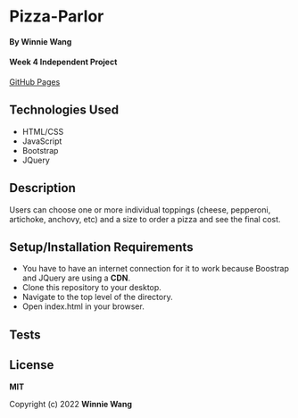 # Pizza-Parlor

#### By **Winnie Wang**

#### Week 4 Independent Project

[GitHub Pages]()

## Technologies Used

- HTML/CSS
- JavaScript
- Bootstrap
- JQuery

## Description

Users can choose one or more individual toppings (cheese, pepperoni, artichoke, anchovy, etc) and a size to order a pizza and see the final cost.

## Setup/Installation Requirements

- You have to have an internet connection for it to work because Boostrap and JQuery are using a **CDN**.
- Clone this repository to your desktop.
- Navigate to the top level of the directory.
- Open index.html in your browser.

## Tests

## License

**MIT**

Copyright (c) 2022 **Winnie Wang**